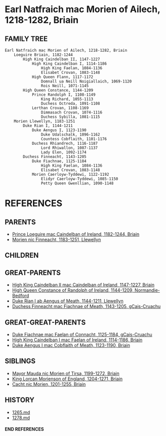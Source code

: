 # Earl Natfraich mac Morien of Ailech, 1218-1282, Briain

## FAMILY TREE

```
Earl Natfraich mac Morien of Ailech, 1218-1282, Briain
    Loeguire Briain, 1182-1244
        High King Caindelban II, 1147-1227
            High King Caindelban I, 1114-1186
                High King Faelan, 1084-1136
                Elisabet Crovan, 1083-1148
            High Queen Flann, 1117-1172
                Domnall ua Neill Noigiallaich, 1069-1120
                Rois Neill, 1071-1145
        High Queen Constance, 1144-1209
            Prince Randolph I, 1108-1149
                King Richard, 1055-1113
                Duchess Octreda, 1091-1108
            Lerthan Crovan, 1108-1169
                Dimmasach Crovan, 1074-1116
                Duchess Sybilla, 1081-1115
    Morien Llewellyn, 1183-1251
        Duke Rian I, 1144-1211
            Duke Aengus I, 1123-1190
                Duke Udalschalk, 1096-1162
                Countess Cobflaith, 1101-1176
            Duchess Rhiandrech, 1116-1187
                Lord Rhiwallon, 1087-1137
                Lady Elen, 1092-1174
        Duchess Finneacht, 1143-1205
            Duke Fiachnae, 1125-1184
                High King Faelan, 1084-1136
                Elisabet Crovan, 1083-1148
            Morien Caerloyw-Tyddewi, 1122-1192
                Elidyr Caerloyw-Tyddewi, 1085-1150
                Petty Queen Gwenllian, 1090-1148
```


# REFERENCES

## PARENTS 
* [Prince Loeguire mac Caindelban of Ireland, 1182-1244, Briain](loeguire_mac_caindelban_1182.md)
* [Morien nic Finneacht, 1183-1251, Llewellyn](morien_nic_finneacht_1183.md)

## CHILDREN 

## GREAT-PARENTS 
* [High King Caindelban II mac Caindelban of Ireland, 1147-1227, Briain](caindelban_ii_mac_caindelban_1147.md)
* [High Queen Constance of Randolph of Ireland, 1144-1209, Normandie-Bedford](constance_randolph_1144.md)
* [Duke Rian I ab Aengus of Meath, 1144-1211, Llewellyn](rian_i_ab_aengus_1144.md)
* [Duchess Finneacht mac Fiachnae of Meath, 1143-1205, gCais-Cruachu](finneacht_mac_fiachnae_1143.md)

## GREAT-GREAT-PARENTS 
* [Duke Fiachnae mac Faelan of Connacht, 1125-1184, gCais-Cruachu](fiachnae_mac_faelan_1125.md)
* [High King Caindelban I mac Faelan of Ireland, 1114-1186, Briain](caindelban_i_mac_faelan_1114.md)
* [Duke Aengus I mac Cobflaith of Meath, 1123-1190, Briain](aengus_i_mac_cobflaith_1123.md)
## SIBLINGS

* [Mayor Mauda nic Morien of Tirsa, 1199-1272, Briain](mauda_nic_morien_1199.md)
* [King Lorcan Morienson of England, 1204-1271, Briain](lorcan_morienson_1204.md)
* [Cacht nic Morien, 1201-1255, Briain](cacht_nic_morien_1201.md)
 
## HISTORY
* [1265.md](../h/1265.md)
* [1278.md](../h/1278.md)

#### END REFERENCES
